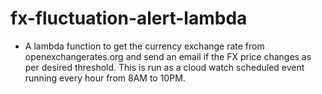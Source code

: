 # fx-fluctuation-alert-lambda
* A lambda function to get the currency exchange rate from openexchangerates.org and send an email if the FX price changes as per desired threshold. 
This is run as a cloud watch scheduled event running every hour from 8AM to 10PM.
